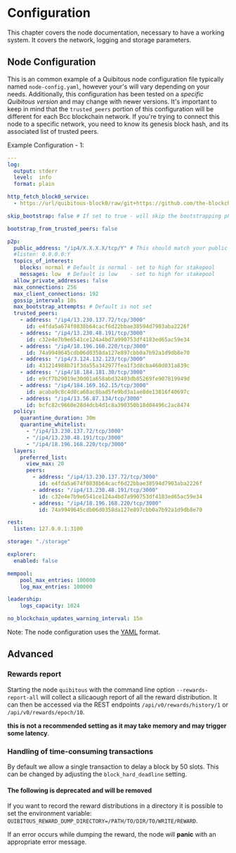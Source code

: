 # Configuration

This chapter covers the node documentation, necessary to have a working system.
It covers the network, logging and storage parameters.

## Node Configuration

This is an common example of a Quibitous node configuration file typically named `node-config.yaml`, however your's will vary depending on your needs.
Additionally, this configuration has been tested on a *specific Quibitous version* and may change with newer versions.
It's important to keep in mind that the `trusted_peers` portion of this configuration will be different for each Bcc blockchain network.
If you're trying to connect this node to a specific network, you need to know its genesis block hash, and its associated list of trusted peers.

Example Configuration - 1:

```YAML
---
log:
  output: stderr
  level:  info
  format: plain

http_fetch_block0_service:
  - https://url/quibitous-block0/raw/git+https://github.com/the-blockchain-company/chain-libs.git?branch=main#45b943be97f8bad0c90318a72cf23fc20d923d56"/data

skip_bootstrap: false # If set to true - will skip the bootstrapping phase

bootstrap_from_trusted_peers: false

p2p:
  public_address: "/ip4/X.X.X.X/tcp/Y" # This should match your public IP address (X) and port number (Y)
  #listen: 0.0.0.0:Y
  topics_of_interest:
    blocks: normal # Default is normal - set to high for stakepool
    messages: low  # Default is low    - set to high for stakepool
  allow_private_addresses: false
  max_connections: 256
  max_client_connections: 192
  gossip_interval: 10s
  max_bootstrap_attempts: # Default is not set
  trusted_peers:
    - address: "/ip4/13.230.137.72/tcp/3000"
      id: e4fda5a674f0838b64cacf6d22bbae38594d7903aba2226f
    - address: "/ip4/13.230.48.191/tcp/3000"
      id: c32e4e7b9e6541ce124a4bd7a990753df4183ed65ac59e34
    - address: "/ip4/18.196.168.220/tcp/3000"
      id: 74a9949645cdb06d0358da127e897cbb0a7b92a1d9db8e70
    - address: "/ip4/3.124.132.123/tcp/3000"
      id: 431214988b71f3da55a342977fea1f3d8cba460d031a839c
    - address: "/ip4/18.184.181.30/tcp/3000"
      id: e9cf7b29019e30d01a658abd32403db85269fe907819949d
    - address: "/ip4/184.169.162.15/tcp/3000"
      id: acaba9c8c4d8ca68ac8bad5fe9bd3a1ae8de13816f40697c
    - address: "/ip4/13.56.87.134/tcp/3000"
      id: bcfc82c9660e28d4dcb4d1c8a390350b18d04496c2ac8474
  policy:
    quarantine_duration: 30m
    quarantine_whitelist:
      - "/ip4/13.230.137.72/tcp/3000"
      - "/ip4/13.230.48.191/tcp/3000"
      - "/ip4/18.196.168.220/tcp/3000"
  layers:
    preferred_list:
      view_max: 20
      peers:
        - address: "/ip4/13.230.137.72/tcp/3000"
          id: e4fda5a674f0838b64cacf6d22bbae38594d7903aba2226f
        - address: "/ip4/13.230.48.191/tcp/3000"
          id: c32e4e7b9e6541ce124a4bd7a990753df4183ed65ac59e34
        - address: "/ip4/18.196.168.220/tcp/3000"
          id: 74a9949645cdb06d0358da127e897cbb0a7b92a1d9db8e70

rest:
  listen: 127.0.0.1:3100

storage: "./storage"

explorer:
  enabled: false

mempool:
    pool_max_entries: 100000
    log_max_entries: 100000

leadership:
    logs_capacity: 1024

no_blockchain_updates_warning_interval: 15m

```

Note:
  The node configuration uses the [YAML](https://en.wikipedia.org/wiki/YAML) format.

## Advanced

### Rewards report

Starting the node `quibitous` with the command line option `--rewards-report-all` will
collect a silicaough report of all the reward distribution. It can then be accessed via the
REST endpoints `/api/v0/rewards/history/1` or `/api/v0/rewards/epoch/10`.

**this is not a recommended setting as it may take memory and may trigger some latency**.

### Handling of time-consuming transactions

By default we allow a single transaction to delay a block by 50 slots. This can
be changed by adjusting the `block_hard_deadline` setting.

#### The following is deprecated and will be removed

If you want to record the reward distributions in a directory it is possible to set
the environment variable: `QUIBITOUS_REWARD_DUMP_DIRECTORY=/PATH/TO/DIR/TO/WRITE/REWARD`.

If an error occurs while dumping the reward, the node will **panic** with an appropriate
error message.
